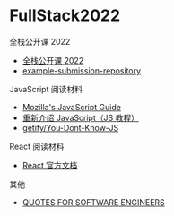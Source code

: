 # FullStack2022

全栈公开课 2022
- [全栈公开课 2022](https://fullstackopen.com/zh/)
- [example-submission-repository](https://github.com/fullstack-hy2020/example-submission-repository)

JavaScript 阅读材料
- [Mozilla's JavaScript Guide](https://developer.mozilla.org/zh-CN/docs/Web/JavaScript)
- [重新介绍 JavaScript（JS 教程）](https://developer.mozilla.org/zh-CN/docs/Web/JavaScript/A_re-introduction_to_JavaScript)
- [getify/You-Dont-Know-JS](https://github.com/getify/You-Dont-Know-JS)

React 阅读材料
- [React 官方文档](https://zh-hans.reactjs.org/docs/getting-started.html)

其他
- [QUOTES FOR SOFTWARE ENGINEERS](https://www.comp.nus.edu.sg/~damithch/pages/SE-quotes.htm)
